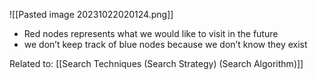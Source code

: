 ![[Pasted image 20231022020124.png]]
- Red nodes represents what we would like to visit in the future
- we don’t keep track of blue nodes because we don’t know they exist

Related to: [[Search Techniques (Search Strategy) (Search Algorithm)]]